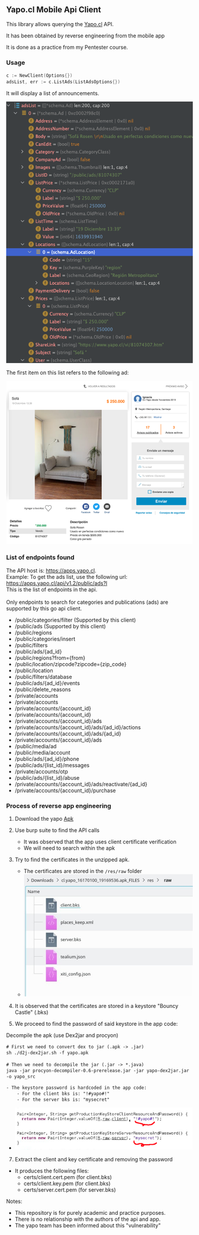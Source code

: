 ## Yapo.cl Mobile Api Client

This library allows querying the [Yapo.cl](https://www.yapo.cl) API.

It has been obtained by reverse engineering from the mobile app

It is done as a practice from my Pentester course.

### Usage

```go
c := NewClient(Options{})
adsList, err := c.ListAds(ListAdsOptions{})
```

It will display a list of announcements.

![docs/debug.pn](docs/debug.png)

The first item on this list refers to the following ad:

![docs/ad.png](docs/ad.png)

### List of endpoints found

The API host is: https://apps.yapo.cl.
<br>
Example: To get the ads list, use the following url:
<br>
https://apps.yapo.cl/api/v1.2/public/ads?l
<br>
This is the list of endpoints in the api.
<br>
<br>
Only endpoints to search for categories and publications (ads) are supported by this go api client.


- /public/categories/filter (Supported by this client)
- /public/ads (Supported by this client)
- /public/regions
- /public/categories/insert
- /public/filters
- /public/ads/{ad_id}
- /public/regions?from={from}
- /public/location/zipcode?zipcode={zip_code}
- /public/location
- /public/filters/database
- /public/ads/{ad_id}/events
- /public/delete_reasons
- /private/accounts
- /private/accounts
- /private/accounts/{account_id}
- /private/accounts/{account_id}
- /private/accounts/{account_id}/ads
- /private/accounts/{account_id}/ads/{ad_id}/actions
- /private/accounts/{account_id}/ads/{ad_id}
- /private/accounts/{account_id}/ads
- /public/media/ad
- /public/media/account
- /public/ads/{ad_id}/phone
- /public/ads/{list_id}/messages
- /private/accounts/otp
- /public/ads/{list_id}/abuse
- /private/accounts/{account_id}/ads/reactivate/{ad_id}
- /private/accounts/{account_id}/purchase

### Process of reverse app engineering

1. Download the yapo [Apk](https://m.apkpure.com/es/yapo-cl-compra-y-vende-cerca-de-ti/cl.yapo)

2. Use burp suite to find the API calls
    - It was observed that the app uses client certificate verification
    - We will need to search within the apk


3. Try to find the certificates in the unzipped apk.
    - The certificates are stored in the `/res/raw` folder
    - ![docs/cert_paths](docs/cert_paths.png)

4. It is observed that the certificates are stored in a keystore "Bouncy Castle" (.bks)

5. We proceed to find the password of said keystore in the app code:

Decompile the apk (use Dex2jar and procyon)

```shell
# First we need to convert dex to jar (.apk -> .jar)
sh ./d2j-dex2jar.sh -f yapo.apk

# Then we need to decompile the jar (.jar -> *.java)
java -jar procyon-decompiler-0.6-prerelease.jar -jar yapo-dex2jar.jar -o yapo_src
```

    - The keystore password is hardcoded in the app code:
        - For the client bks is: "!#yapo#!"
        - For the server bks is: "mysecret"

- ![img.png](docs/trust_passwords.png)

7. Extract the client and key certificate and removing the password

- It produces the following files:
    - certs/client.cert.pem (for client.bks)
    - certs/client.key.pem (for client.bks)
    - certs/server.cert.pem (for server.bks)

Notes:

- This repository is for purely academic and practice purposes.
- There is no relationship with the authors of the api and app.
- The yapo team has been informed about this "vulnerability"

